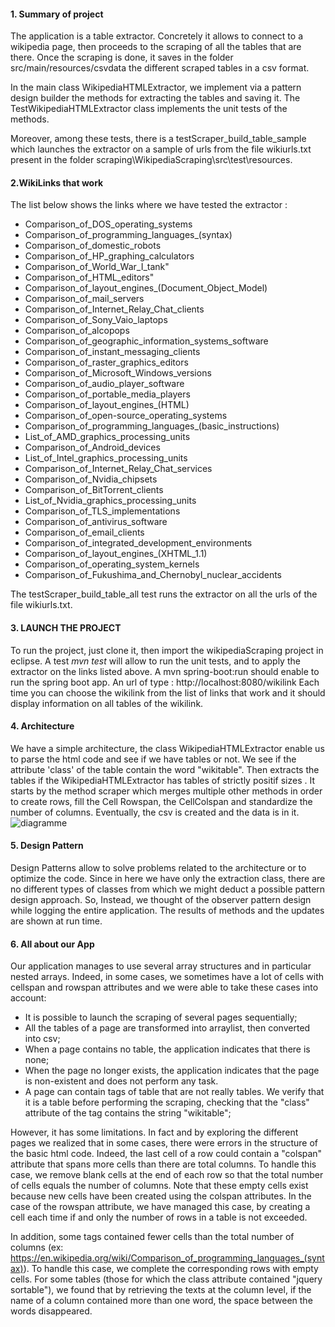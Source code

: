 #### 1. Summary of project
The application is a table extractor. Concretely it allows to connect to a wikipedia page, then proceeds to the scraping of all the tables that are there. Once the scraping is done, it saves in the folder src/main/resources/csvdata the different scraped tables in a csv format. 

In the main class WikipediaHTMLExtractor, we implement via a pattern design builder the methods for extracting the tables and saving it. The TestWikipediaHTMLExtractor class implements the unit tests of the methods. 

Moreover, among these tests, there is a testScraper_build_table_sample which launches the extractor on a sample of urls from the file wikiurls.txt present in the folder scraping\WikipediaScraping\src\test\resources. 


#### 2.WikiLinks that work
The list below shows the links where we have tested the extractor : 

- Comparison_of_DOS_operating_systems
- Comparison_of_programming_languages_(syntax)
- Comparison_of_domestic_robots
- Comparison_of_HP_graphing_calculators
- Comparison_of_World_War_I_tank"
- Comparison_of_HTML_editors"
- Comparison_of_layout_engines_(Document_Object_Model)
- Comparison_of_mail_servers
- Comparison_of_Internet_Relay_Chat_clients
- Comparison_of_Sony_Vaio_laptops
- Comparison_of_alcopops
- Comparison_of_geographic_information_systems_software
- Comparison_of_instant_messaging_clients
- Comparison_of_raster_graphics_editors
- Comparison_of_Microsoft_Windows_versions
- Comparison_of_audio_player_software
- Comparison_of_portable_media_players
- Comparison_of_layout_engines_(HTML)
- Comparison_of_open-source_operating_systems
- Comparison_of_programming_languages_(basic_instructions)
- List_of_AMD_graphics_processing_units
- Comparison_of_Android_devices
- List_of_Intel_graphics_processing_units
- Comparison_of_Internet_Relay_Chat_services
- Comparison_of_Nvidia_chipsets
- Comparison_of_BitTorrent_clients
- List_of_Nvidia_graphics_processing_units
- Comparison_of_TLS_implementations
- Comparison_of_antivirus_software
- Comparison_of_email_clients
- Comparison_of_integrated_development_environments
- Comparison_of_layout_engines_(XHTML_1.1)
- Comparison_of_operating_system_kernels
- Comparison_of_Fukushima_and_Chernobyl_nuclear_accidents

The testScraper_build_table_all test runs the extractor on all the urls of the file wikiurls.txt.

#### 3. LAUNCH THE PROJECT
To run the project, just clone it, then import the wikipediaScraping project in eclipse. 
A test *mvn test* will allow to run the unit tests, and to apply the extractor on the links listed above.
A mvn spring-boot:run should enable to run the spring boot app. An url of type :
http://localhost:8080/wikilink
Each time you can choose the wikilink from the list of links that work and it should display information on all tables of the wikilink.

#### 4. Architecture 
We have a simple architecture, the class WikipediaHTMLExtractor enable us to parse the html code and see if we have tables or not. We see if the attribute 'class' of the table contain the word "wikitable".
Then extracts the tables if the WikipediaHTMLExtractor has tables of strictly positif sizes . It starts by the method scraper which merges multiple other methods in order to create rows, fill the Cell Rowspan, the CellColspan and standardize the number of columns.
Eventually, the csv is created and the data is in it. 
![diagramme](https://user-images.githubusercontent.com/50030050/159177550-9288c4fa-f0d7-4806-b86a-5388f6dc0ef9.png)


#### 5.  Design Pattern
Design Patterns allow to solve problems related to the architecture or to optimize the code.
Since in here we have only the extraction class, there are no different types of classes from which we might deduct a possible pattern design approach. So, Instead, we thought of the observer pattern design while logging the entire application. 
The results of methods and the updates are shown at run time. 



#### 6.  All  about our App
 Our application manages to use several array structures and in particular nested arrays.
Indeed, in some cases, we sometimes have a lot of cells with cellspan and rowspan attributes and we were able to take these cases into account:
- It is possible to launch the scraping of several pages sequentially;
- All the tables of a page are transformed into arraylist, then converted into csv;
- When a page contains no table, the application indicates that there is none;
- When the page no longer exists, the application indicates that the page is non-existent and does not perform any task.
- A page can contain tags of table that are not really tables. We verify that it is a table before performing the scraping, checking that the "class" attribute of the tag contains the string "wikitable";

However, it has some limitations. In fact and by exploring the different pages we realized that in some cases, there were errors in the structure of the basic html code. Indeed, the last cell of a row could contain a "colspan" attribute that spans more cells than there are total columns. To handle this case, we remove blank cells at the end of each row so that the total number of cells equals the number of columns. Note that these empty cells exist because new cells have been created using the colspan attributes. In the case of the rowspan attribute, we have managed this case, by creating a cell each time if and only the number of rows in a table is not exceeded.

In addition, some <tr> </tr> tags contained fewer cells than the total number of columns (ex: https://en.wikipedia.org/wiki/Comparison_of_programming_languages_(syntax)). To handle this case, we complete the corresponding rows with empty cells.
For some tables (those for which the class attribute contained "jquery sortable"), we found that by retrieving the texts at the column level, if the name of a column contained more than one word, the space between the words disappeared.

